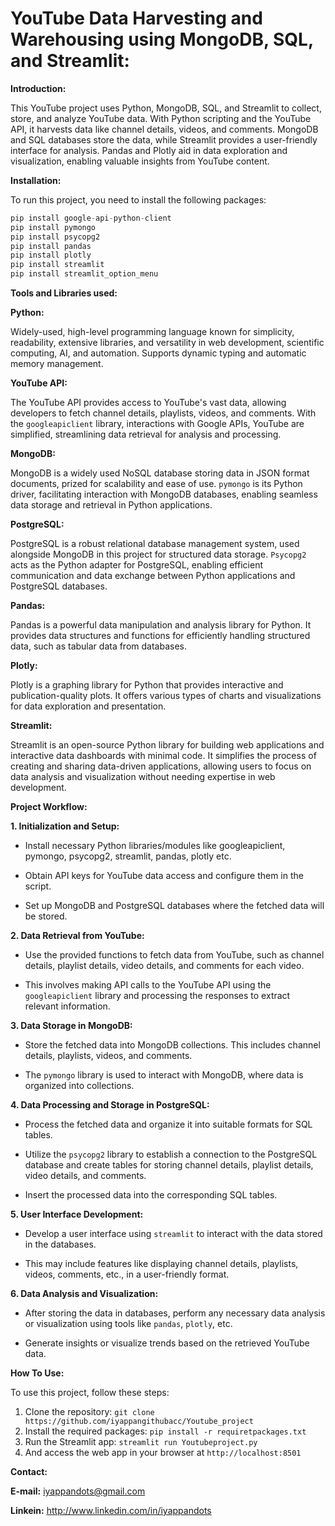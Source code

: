 # YouTube Data Harvesting and Warehousing using MongoDB, SQL, and Streamlit:

**Introduction:**

This YouTube project uses Python, MongoDB, SQL, and Streamlit to collect, store, and analyze YouTube data. With Python scripting and the YouTube API, it harvests data like channel details, videos, and comments. MongoDB and SQL databases store the data, while Streamlit provides a user-friendly interface for analysis. Pandas and Plotly aid in data exploration and visualization, enabling valuable insights from YouTube content.

**Installation:**

To run this project, you need to install the following packages:
```python
pip install google-api-python-client
pip install pymongo
pip install psycopg2
pip install pandas
pip install plotly
pip install streamlit
pip install streamlit_option_menu
```

**Tools and Libraries used:**

**Python:**

  Widely-used, high-level programming language known for simplicity, readability, extensive libraries, and versatility in web development, scientific computing, AI, and automation. Supports dynamic typing and automatic memory management.

**YouTube API:**

  The YouTube API provides access to YouTube's vast data, allowing developers to fetch channel details, playlists, videos, and comments. With the `googleapiclient` library, interactions with Google APIs, YouTube are simplified, streamlining data retrieval for analysis and processing.

**MongoDB:**

  MongoDB is a widely used NoSQL database storing data in JSON format documents, prized for scalability and ease of use. `pymongo` is its Python driver, facilitating interaction with MongoDB databases, enabling seamless data storage and retrieval in Python applications.

**PostgreSQL:**

  PostgreSQL is a robust relational database management system, used alongside MongoDB in this project for structured data storage. `Psycopg2` acts as the Python adapter for PostgreSQL, enabling efficient communication and data exchange between Python applications and PostgreSQL databases.

**Pandas:**

  Pandas is a powerful data manipulation and analysis library for Python. It provides data structures and functions for efficiently handling structured data, such as tabular data from databases.

**Plotly:**

  Plotly is a graphing library for Python that provides interactive and publication-quality plots. It offers various types of charts and visualizations for data exploration and presentation.

**Streamlit:**

  Streamlit is an open-source Python library for building web applications and interactive data dashboards with minimal code. It simplifies the process of creating and sharing data-driven applications, allowing users to focus on data analysis and visualization without needing expertise in web development.

**Project Workflow:**

**1. Initialization and Setup:**

-	Install necessary Python libraries/modules like googleapiclient, pymongo, psycopg2, streamlit, pandas, plotly etc.

-	Obtain API keys for YouTube data access and configure them in the script.

-	Set up MongoDB and PostgreSQL databases where the fetched data will be stored.

**2. Data Retrieval from YouTube:**

-	Use the provided functions to fetch data from YouTube, such as channel details, playlist details, video details, and comments for each video.

-	This involves making API calls to the YouTube API using the `googleapiclient` library and processing the responses to extract relevant information.

**3. Data Storage in MongoDB:**

-	Store the fetched data into MongoDB collections. This includes channel details, playlists, videos, and comments.

-	The `pymongo` library is used to interact with MongoDB, where data is organized into collections.

**4. Data Processing and Storage in PostgreSQL:**

-	Process the fetched data and organize it into suitable formats for SQL tables.

-	Utilize the `psycopg2` library to establish a connection to the PostgreSQL database and create tables for storing channel details, playlist details, video details, and comments.

-	Insert the processed data into the corresponding SQL tables.

**5. User Interface Development:**

-	Develop a user interface using `streamlit` to interact with the data stored in the databases.

-	This may include features like displaying channel details, playlists, videos, comments, etc., in a user-friendly format.

**6. Data Analysis and Visualization:**

-	After storing the data in databases, perform any necessary data analysis or visualization using tools like `pandas`, `plotly`, etc.

-	Generate insights or visualize trends based on the retrieved YouTube data.

**How To Use:**

To use this project, follow these steps:

1.	Clone the repository: ```git clone https://github.com/iyappangithubacc/Youtube_project```
2.	Install the required packages: ```pip install -r requiretpackages.txt```
3.	Run the Streamlit app: ```streamlit run Youtubeproject.py```
4.	And access the web app in your browser at ```http://localhost:8501```

**Contact:**

**E-mail:** iyappandots@gmail.com

**Linkein:** http://www.linkedin.com/in/iyappandots 






